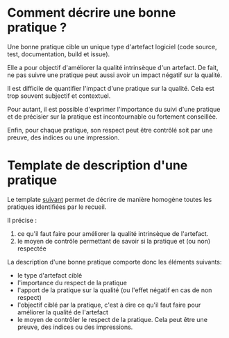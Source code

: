 Comment décrire une bonne pratique ?
====================================

Une bonne pratique cible un unique type d'artefact logiciel (code source, test, documentation, build et issue).

Elle a pour objectif d'améliorer la qualité intrinsèque d'un artefact. De fait, ne pas suivre une pratique peut aussi avoir un impact négatif sur la qualité. 

Il est difficile de quantifier l'impact d'une pratique sur la qualité. Cela est trop souvent subjectif et contextuel.

Pour autant, il est possible d'exprimer l'importance du suivi d'une pratique et de précisier sur la pratique est incontournable ou fortement conseillée.

Enfin, pour chaque pratique, son respect peut être contrôlé soit par une preuve, des indices ou une impression. 

Template de description d'une pratique
======================================

Le template [suivant](./TEMPLATE.md) permet de décrire de manière homogène toutes les pratiques identifiées par le recueil.

Il précise :
1. ce qu'il faut faire pour améliorer la qualité intrinsèque de l'artefact.
2. le moyen de contrôle permettant de savoir si la pratique et (ou non) respectée

La description d'une bonne pratique comporte donc les éléments suivants:
* le type d'artefact ciblé 
* l'importance du respect de la pratique 
* l'apport de la pratique sur la qualité (ou l'effet négatif en cas de non respect)
* l'objectif ciblé par la pratique, c'est à dire ce qu'il faut faire pour améliorer la qualité de l'artefact
* le moyen de contrôler le respect de la pratique. Cela peut être une preuve, des indices ou des impressions.
